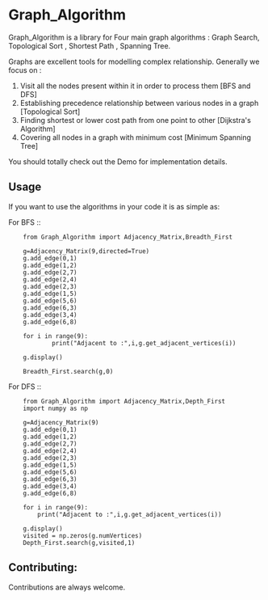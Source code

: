 Graph_Algorithm
==========

Graph_Algorithm is a library for Four main graph algorithms : Graph Search, Topological Sort , Shortest Path , Spanning Tree.

Graphs are excellent tools for modelling complex relationship. Generally we focus on :
  1. Visit all the nodes present within it in order to process them [BFS and DFS]
  2. Establishing precedence relationship between various nodes in a graph [Topological Sort]
  3. Finding shortest or lower cost path from one point to other [Dijkstra's Algorithm]
  4. Covering all nodes in a graph with minimum cost [Minimum Spanning Tree]
	
You should totally check out the Demo for implementation details.

Usage
-----
If you want to use the algorithms in your code it is as simple as:

For BFS
::

		from Graph_Algorithm import Adjacency_Matrix,Breadth_First

		g=Adjacency_Matrix(9,directed=True)
		g.add_edge(0,1)
		g.add_edge(1,2)
		g.add_edge(2,7)
		g.add_edge(2,4)
		g.add_edge(2,3)
		g.add_edge(1,5)
		g.add_edge(5,6)
		g.add_edge(6,3)
		g.add_edge(3,4)
		g.add_edge(6,8)

		for i in range(9):
				print("Adjacent to :",i,g.get_adjacent_vertices(i))
				
		g.display()

		Breadth_First.search(g,0)
		
For DFS
::	

		from Graph_Algorithm import Adjacency_Matrix,Depth_First
		import numpy as np

		g=Adjacency_Matrix(9)
		g.add_edge(0,1)
		g.add_edge(1,2)
		g.add_edge(2,7)
		g.add_edge(2,4)
		g.add_edge(2,3)
		g.add_edge(1,5)
		g.add_edge(5,6)
		g.add_edge(6,3)
		g.add_edge(3,4)
		g.add_edge(6,8)

		for i in range(9):
		    print("Adjacent to :",i,g.get_adjacent_vertices(i))
		
		g.display()
		visited = np.zeros(g.numVertices)
		Depth_First.search(g,visited,1)

Contributing:
-------------

Contributions are always welcome.

